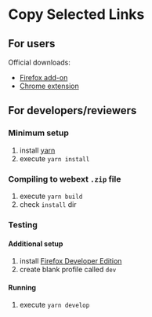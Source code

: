 # Copy Selected Links

## For users

Official downloads:

- [Firefox add-on](https://addons.mozilla.org/en-US/firefox/addon/copy-selected-links/)
- [Chrome extension](https://chrome.google.com/webstore/detail/copy-selected-links/kddpiojgkjnpmgiegglncafdpnigcbij)

## For developers/reviewers

### Minimum setup

1. install [yarn](https://yarnpkg.com)
2. execute `yarn install`

### Compiling to webext `.zip` file

1. execute `yarn build`
2. check `install` dir

### Testing

#### Additional setup

1. install [Firefox Developer Edition](https://www.mozilla.org/firefox/developer/)
2. create blank profile called `dev`

#### Running

1. execute `yarn develop`
